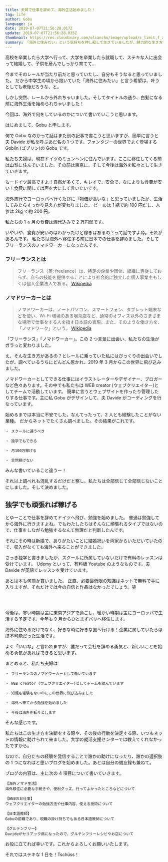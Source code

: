 ```yaml
---
title: 夫婦で仕事を辞めて、海外生活始めました！
tag: life
author: Gobu
language: ja
date: 2019-07-07T21:56:28.017Z
update: 2019-07-07T21:56:28.035Z
thumbnail: https://res.cloudinary.com/oliancho/image/upload/c_limit,f_auto,q_auto,w_1800/v1563784571/bagushaus/baguspost/img_5603.jpg
summary: 「海外に住みたい」という気持ちを押し殺して生きていましたが、魅力的な生き方・働き方に出会い、その世界に飛び込んでみました。
---
```


高校を卒業したら大学へ行って、大学を卒業したら就職して、ステキな人に出会って結婚して、子供を産んでしっかり育てて…

今までそのレールが当たり前だと思っていたし、自分もそうなると思っていました。
だから中学生の頃から抱いていた「海外に住みたい」と言う希望は、叶うとしても老後だろうな、と。

しかし突然、レールから外れちゃいました。そしてタイトルの通り、白髪になる前に海外生活を始められちゃいました！

今回は、海外で何をしているのかについて書いていこうと思います。

<BagusImg src="img_2040.jpg" title="Rischart" />

はじめまして、Gobu と申します。

何で Gobu なのかって話はまた別の記事で書こうと思いますが、簡単に言うと夫 Davide が私を呼ぶあだ名の 1 つです。ファンタジーの世界でよく登場する Goblin (ゴブリン)の Gobu です。

私たち夫婦は、現在ドイツのミュンヘンに住んでいます。ここに移住してくる前は山梨に住んでいました。その前は東京に。そして今後は海外を転々として生きていきます。

もードイツ最高ですよ！自然が多くて、キレイで、安全で、なによりも食費が安い！食費に関しては声を大にして言いたいです。

海外旅行でヨーロッパへ行くたびに「物価が高いな」と思っていましたが、生活してみたらすっかり見え方が変わりました。
ビールは 1 瓶で約 100 円だし、人参は 2kg で約 200 円。

私たちの 1 ヶ月の食費は酒代込みで 2 万円弱です。

いやいや、食費が安いのはわかったけど稼ぎはあるの？って話ですよね。それがあるんです。
私たちは海外へ移住する前に日本での仕事を辞めました。そしてフリーランスのノマドワーカーになったんです。

### フリーランスとは

> フリーランス（英: freelance）は、特定の企業や団体、組織に専従しておらず、自らの技能を提供することにより社会的に独立した個人事業主もしくは個人企業法人である。
> [Wikipedia](https://ja.wikipedia.org/wiki/%E3%83%95%E3%83%AA%E3%83%BC%E3%83%A9%E3%83%B3%E3%82%B9)

### ノマドワーカーとは

> ノマドワーカーは、ノートパソコン、スマートフォン、タブレット端末などを使い、Wi-Fi 環境のある喫茶店など、通常のオフィス以外のさまざまな場所で仕事をする人を指す日本語の表現。また、そのような働き方を、「ノマドワーク」という。
> [Wikipedia](https://ja.wikipedia.org/wiki/%E3%83%8E%E3%83%9E%E3%83%89%E3%83%AF%E3%83%BC%E3%82%AB%E3%83%BC)

「フリーランス」「ノマドワーカー」。この 2 つ言葉に出会い、私たちの生活がガラっと変わりました。

え、そんな生き方があるの？とレールに乗っていた私にはびっくりの出会いでしたが、調べているうちにどんどん惹かれ、2019 年 3 月からこの世界に飛び込みました。

ノマドワーカーとしてできる仕事にはイラストレーターやデザイナー、ブロガーなど色々あります。その中でも私たちは WEB creator (ウェブクリエイター)としてチームで活動しています。
簡単に言うとウェブサイトを作ったり管理したりする仕事です。主に私 Gobu がデザインして、夫 Davide がコーディングを行なっています。

始めるまでは本当に不安でした。なんてったって、2 人とも経験したことがない業種。
だからネットでたくさん調べました。その結果がこれです。

```
・ スクールに通うべき

・ 独学でもできる

・ 月100万稼げる

・ 全然稼げない
```

みんな書いていること違うー！

それ以上調べれも混乱するだけだと察し、私たちは全部信じて全部信じないことにしました。そして決めました。

## 独学でも頑張れば稼げる

とゆーことで仕事を辞めてドイツへ飛び、勉強を始めました。
普通は勉強してから海外に行きますよね。でもわたしたちはそんなに頑張れるタイプではないので、仕事をしながら勉強するなんて無理だと判断したんです。

それにその時は新婚で、ありがたいことに結婚祝いを両家からいただいていたので、収入がなくても海外へ来ることができました。

さっき独学と書きましたが、スクールに所属していないだけで有料のレッスンは受けています。
Udemy といって、有料版 Youtube のようなものです。夫 Davide が英語でレッスンを受けています。

あとは本も何冊か買いました。
正直、必要最低限の知識はネットで無料で手に入りますが、それだけでは今の自信と作品はなかったでしょう。笑

<BagusLink src="/" title="自作のポートフォリオサイト"/>
<br/>
<br/>

今後は、寒い時期は主に東南アジアで過ごし、暖かい時期は主にヨーロッパで生活する予定です。今年も 9 月からひとまずバリへ移住します。

海外に住めるだけでなく、好きな時に好きな国へ行ける！企業に属していたらほぼ不可能だった生活です。

よく「いいな」と言われますが、誰だって会社を辞める勇気と、新しいことを始める勇気があればできると思います。

まとめると、私たち夫婦は

```
・ フリーランスのノマドワーカーとして働いています

・ WEB creator (ウェブクリエイター)としてチームを組んでいます

・ 知識も経験もないのにこの世界に飛び込みました

・ 海外へ来てから勉強を始めました

・ 今後は海外を転々とします
```

そんな感じです。

<BagusImg src="img_1248.jpg" title="WernigerodeのDavide">

私たちはこの生き方を決断をする際や、その後の行動を決定する際、いつもネットの情報に助けられて来ました。大学の就活支援センターでは教えてくれなかったですから。

なので、自分たちの経験を発信することで誰かの助けになったり、誰かの選択肢の 1 つになればと思いブログを始めました。あとは自分の備忘録も兼ねて。

ブログの内容は、主に次の 4 項目について書いていきます。

```
【海外ノマド生活】
海外移住に必要な手続きや、便利グッズ、行ってよかったところなどについて

【WEBのお仕事】
ウェブクリエイターの勉強方法や仕事内容、使える技術について

【日本語教師】
Gobuの前職であり、現職の掛け持ちでもある日本語教師について

【グルテンフリー】
Davideがセリアック病になったので、グルテンフリーレシピやお店について
```

お役に立てれば幸いです。これからよろしくお願いいたします。

それではステキな 1 日を！Tschüss！
